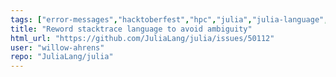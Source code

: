 ```yaml
---
tags: ["error-messages","hacktoberfest","hpc","julia","julia-language","machine-learning","numerical","programming-language","science","scientific"]
title: "Reword stacktrace language to avoid ambiguity"
html_url: "https://github.com/JuliaLang/julia/issues/50112"
user: "willow-ahrens"
repo: "JuliaLang/julia"
---
```


